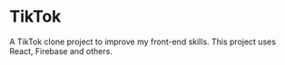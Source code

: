 # TikTok
A TikTok clone project to improve my front-end skills. This project uses React, Firebase and others.
